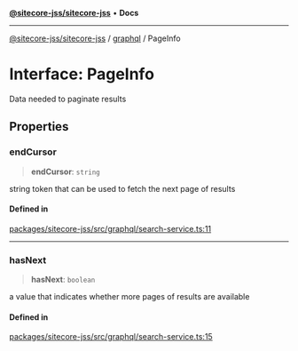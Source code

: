 [**@sitecore-jss/sitecore-jss**](../../README.md) • **Docs**

***

[@sitecore-jss/sitecore-jss](../../README.md) / [graphql](../README.md) / PageInfo

# Interface: PageInfo

Data needed to paginate results

## Properties

### endCursor

> **endCursor**: `string`

string token that can be used to fetch the next page of results

#### Defined in

[packages/sitecore-jss/src/graphql/search-service.ts:11](https://github.com/Sitecore/jss/blob/f73438462e859a2e4056c173073deed1d51387b8/packages/sitecore-jss/src/graphql/search-service.ts#L11)

***

### hasNext

> **hasNext**: `boolean`

a value that indicates whether more pages of results are available

#### Defined in

[packages/sitecore-jss/src/graphql/search-service.ts:15](https://github.com/Sitecore/jss/blob/f73438462e859a2e4056c173073deed1d51387b8/packages/sitecore-jss/src/graphql/search-service.ts#L15)
